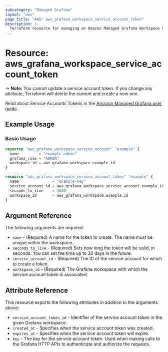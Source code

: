 ```yaml
---
subcategory: "Managed Grafana"
layout: "aws"
page_title: "AWS: aws_grafana_workspace_service_account_token"
description: |-
  Terraform resource for managing an Amazon Managed Grafana Workspace Service Account Token.
---
```


# Resource: aws_grafana_workspace_service_account_token

-> **Note:** You cannot update a service account token. If you change any attribute, Terraform
will delete the current and create a new one.

Read about Service Accounts Tokens in the [Amazon Managed Grafana user guide](https://docs.aws.amazon.com/grafana/latest/userguide/service-accounts.html#service-account-tokens).

## Example Usage

### Basic Usage

```terraform
resource "aws_grafana_workspace_service_account" "example" {
  name         = "example-admin"
  grafana_role = "ADMIN"
  workspace_id = aws_grafana_workspace.example.id
}

resource "aws_grafana_workspace_service_account_token" "example" {
  name               = "example-key"
  service_account_id = aws_grafana_workspace_service_account.example.id
  seconds_to_live    = 3600
  workspace_id       = aws_grafana_workspace.example.id
}
```

## Argument Reference

The following arguments are required:

* `name` - (Required) A name for the token to create. The name must be unique within the workspace.
* `seconds_to_live` - (Required) Sets how long the token will be valid, in seconds. You can set the time up to 30 days in the future.
* `service_account_id` - (Required) The ID of the service account for which to create a token.
* `workspace_id` - (Required) The Grafana workspace with which the service account token is associated.

## Attribute Reference

This resource exports the following attributes in addition to the arguments above:

* `service_account_token_id` - Identifier of the service account token in the given Grafana workspace.
* `created_at` - Specifies when the service account token was created.
* `expires_at` - Specifies when the service account token will expire.
* `key` - The key for the service account token. Used when making calls to the Grafana HTTP APIs to authenticate and authorize the requests.
